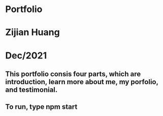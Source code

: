 # Portfolio
# Zijian Huang
# Dec/2021
## This portfolio consis four parts, which are introduction, learn more about me, my porfolio, and testimonial.
## To run, type npm start

